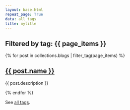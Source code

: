 ```yaml
---
layout: base.html
repeat_page: True
data: all_tags
title: mytitle
---
```


<!-- page_items contains tag name. ex. Javascript -->
<h2>Filtered by tag: {{ page_items }}</h2>

<div class="pst-ctnr">
  {% for post in collections.blogs | filter_tag(page_items) %}
    <div class="pst-ctnr__post">
      <h2 class="pst-ctnr__post__header"><a href="/posts/{{ post.name }}/">{{ post.name }}</a></h2>
      <p class="pst-ctnr__post__desc">{{ post.description }}</p>
    </div>
  {% endfor %}
</div>



<p>See <a href="/tags/">all tags</a>.</p>
